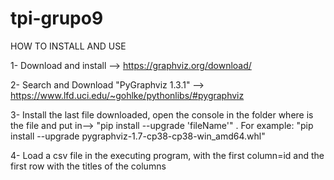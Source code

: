 # tpi-grupo9
HOW TO INSTALL AND USE

1- Download and install --> https://graphviz.org/download/

2- Search and Download "PyGraphviz 1.3.1" --> https://www.lfd.uci.edu/~gohlke/pythonlibs/#pygraphviz

3- Install the last file downloaded, open the console in the folder where is the file and put in--> "pip install --upgrade 'fileName'" . For example: "pip install --upgrade pygraphviz-1.7-cp38-cp38-win_amd64.whl"

4- Load a csv file in the executing program, with the first column=id and the first row with the titles of the columns
